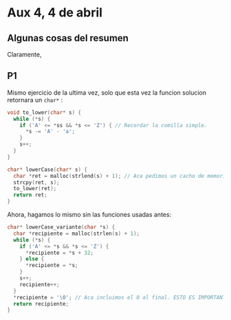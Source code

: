 # Aux 4, 4 de abril

## Algunas cosas del resumen

Claramente,

## P1

Mismo ejercicio de la ultima vez, solo que esta vez la funcion solucion retornara un `char*` :

``` c
void to_lower(char* s) {
  while (*s) {
    if ('A' <= *ss && *s <= 'Z') { // Recordar la comilla simple. 
      *s -= 'A' - 'a';
    }
    s++;
  }
}

char* lowerCase(char* s) {
  char *ret = malloc(strlend(s) + 1); // Aca pedimos un cacho de memoria.
  strcpy(ret, s); 
  to_lower(ret);
  return ret;
}
```

Ahora, hagamos lo mismo sin las funciones usadas antes:

``` c
char* lowerCase_variante(char *s) {
  char *recipiente = malloc(strlen(s) + 1); 
  while (*s) {
    if ('A' <= *s && *s <= 'Z') {
      *recipiente = *s + 32;
    } else {
      *recipiente = *s;
    }
    s++;
    recipiente++;
  }
  *recipiente = '\0'; // Aca incluimos el 0 al final. ESTO ES IMPORTANTE, 1 PTO DE DESCUENTO.
  return recipiente;
}
```
